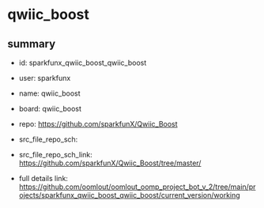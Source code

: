 # qwiic_boost
 
## summary 
* id: sparkfunx_qwiic_boost_qwiic_boost
* user: sparkfunx
* name: qwiic_boost
* board: qwiic_boost
* repo: https://github.com/sparkfunX/Qwiic_Boost



* src_file_repo_sch: 
* src_file_repo_sch_link: https://github.com/sparkfunX/Qwiic_Boost/tree/master/
* full details link: https://github.com/oomlout/oomlout_oomp_project_bot_v_2/tree/main/projects/sparkfunx_qwiic_boost_qwiic_boost/current_version/working  







